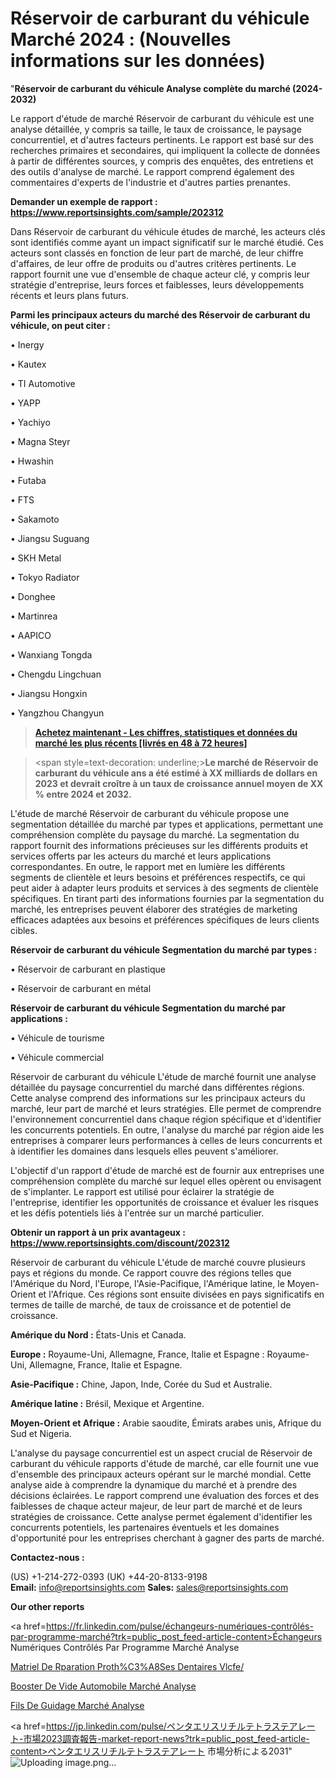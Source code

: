 # Réservoir de carburant du véhicule Marché 2024 : (Nouvelles informations sur les données)

"<strong>Réservoir de carburant du véhicule Analyse complète du marché (2024-2032)</strong>

Le rapport d'étude de marché Réservoir de carburant du véhicule est une analyse détaillée, y compris sa taille, le taux de croissance, le paysage concurrentiel, et d'autres facteurs pertinents. Le rapport est basé sur des recherches primaires et secondaires, qui impliquent la collecte de données à partir de différentes sources, y compris des enquêtes, des entretiens et des outils d'analyse de marché. Le rapport comprend également des commentaires d'experts de l'industrie et d'autres parties prenantes.

<strong>Demander un exemple de rapport : </strong><strong><a href=https://www.reportsinsights.com/sample/202312>https://www.reportsinsights.com/sample/202312</a></strong>

Dans Réservoir de carburant du véhicule études de marché, les acteurs clés sont identifiés comme ayant un impact significatif sur le marché étudié. Ces acteurs sont classés en fonction de leur part de marché, de leur chiffre d'affaires, de leur offre de produits ou d'autres critères pertinents. Le rapport fournit une vue d'ensemble de chaque acteur clé, y compris leur stratégie d'entreprise, leurs forces et faiblesses, leurs développements récents et leurs plans futurs.

<strong>Parmi les principaux acteurs du marché des Réservoir de carburant du véhicule, on peut citer :</strong>

• Inergy

• Kautex

• TI Automotive

• YAPP

• Yachiyo

• Magna Steyr

• Hwashin

• Futaba

• FTS

• Sakamoto

• Jiangsu Suguang

• SKH Metal

• Tokyo Radiator

• Donghee

• Martinrea

• AAPICO

• Wanxiang Tongda

• Chengdu Lingchuan

• Jiangsu Hongxin

• Yangzhou Changyun

<blockquote><a href=https://reportsinsights.com/buynow/202312><span style=text-decoration: underline;><strong>Achetez maintenant - Les chiffres, statistiques et données du marché les plus récents [livrés en 48 à 72 heures]</strong></span></a></blockquote>
<blockquote>
<div class=group w-full text-gray-800 dark:text-gray-100 border-b border-black/10 dark:border-gray-900/50 bg-gray-50 dark:bg-[#444654]>
<div class=flex p-4 gap-4 text-base md:gap-6 md:max-w-2xl lg:max-w-xl xl:max-w-3xl md:py-6 lg:px-0 m-auto>
<div class=relative flex flex-col w-[calc(100%-50px)] gap-1 md:gap-3 lg:w-[calc(100%-115px)]>
<div class=flex flex-grow flex-col gap-3>
<div class=min-h-[20px] flex flex-col items-start gap-4 whitespace-pre-wrap break-words>
<div class=result-streaming markdown prose w-full break-words dark:prose-invert light>

<span style=text-decoration: underline;><strong>Le marché de Réservoir de carburant du véhicule ans a été estimé à XX milliards de dollars en 2023 et devrait croître à un taux de croissance annuel moyen de XX % entre 2024 et 2032.</strong></span>

</div>
</div>
</div>
</div>
</div>
</div></blockquote>
L'étude de marché Réservoir de carburant du véhicule propose une segmentation détaillée du marché par types et applications, permettant une compréhension complète du paysage du marché. La segmentation du rapport fournit des informations précieuses sur les différents produits et services offerts par les acteurs du marché et leurs applications correspondantes. En outre, le rapport met en lumière les différents segments de clientèle et leurs besoins et préférences respectifs, ce qui peut aider à adapter leurs produits et services à des segments de clientèle spécifiques. En tirant parti des informations fournies par la segmentation du marché, les entreprises peuvent élaborer des stratégies de marketing efficaces adaptées aux besoins et préférences spécifiques de leurs clients cibles.

<strong>Réservoir de carburant du véhicule Segmentation du marché par types :</strong>

• Réservoir de carburant en plastique

• Réservoir de carburant en métal

<strong>Réservoir de carburant du véhicule Segmentation du marché par applications :</strong>

• Véhicule de tourisme

• Véhicule commercial

Réservoir de carburant du véhicule L'étude de marché fournit une analyse détaillée du paysage concurrentiel du marché dans différentes régions. Cette analyse comprend des informations sur les principaux acteurs du marché, leur part de marché et leurs stratégies. Elle permet de comprendre l'environnement concurrentiel dans chaque région spécifique et d'identifier les concurrents potentiels. En outre, l'analyse du marché par région aide les entreprises à comparer leurs performances à celles de leurs concurrents et à identifier les domaines dans lesquels elles peuvent s'améliorer.

L'objectif d'un rapport d'étude de marché est de fournir aux entreprises une compréhension complète du marché sur lequel elles opèrent ou envisagent de s'implanter. Le rapport est utilisé pour éclairer la stratégie de l'entreprise, identifier les opportunités de croissance et évaluer les risques et les défis potentiels liés à l'entrée sur un marché particulier.

<strong>Obtenir un rapport à un prix avantageux : <a href=https://www.reportsinsights.com/discount/202312>https://www.reportsinsights.com/discount/202312</a></strong>

Réservoir de carburant du véhicule L'étude de marché couvre plusieurs pays et régions du monde. Ce rapport couvre des régions telles que l'Amérique du Nord, l'Europe, l'Asie-Pacifique, l'Amérique latine, le Moyen-Orient et l'Afrique. Ces régions sont ensuite divisées en pays significatifs en termes de taille de marché, de taux de croissance et de potentiel de croissance.

<strong>Amérique du Nord :</strong> États-Unis et Canada.

<strong>Europe :</strong> Royaume-Uni, Allemagne, France, Italie et Espagne : Royaume-Uni, Allemagne, France, Italie et Espagne.

<strong>Asie-Pacifique :</strong> Chine, Japon, Inde, Corée du Sud et Australie.

<strong>Amérique latine :</strong> Brésil, Mexique et Argentine.

<strong>Moyen-Orient et Afrique :</strong> Arabie saoudite, Émirats arabes unis, Afrique du Sud et Nigeria.

L'analyse du paysage concurrentiel est un aspect crucial de Réservoir de carburant du véhicule rapports d'étude de marché, car elle fournit une vue d'ensemble des principaux acteurs opérant sur le marché mondial. Cette analyse aide à comprendre la dynamique du marché et à prendre des décisions éclairées. Le rapport comprend une évaluation des forces et des faiblesses de chaque acteur majeur, de leur part de marché et de leurs stratégies de croissance. Cette analyse permet également d'identifier les concurrents potentiels, les partenaires éventuels et les domaines d'opportunité pour les entreprises cherchant à gagner des parts de marché.

<strong>Contactez-nous :</strong>

(US) +1-214-272-0393
(UK) +44-20-8133-9198
<strong>Email:</strong> <a>info@reportsinsights.com</a>
<strong>Sales:</strong> <a>sales@reportsinsights.com</a>

<strong>Our other reports</strong>

<a href=https://fr.linkedin.com/pulse/échangeurs-numériques-contrôlés-par-programme-marché?trk=public_post_feed-article-content>Échangeurs Numériques Contrôlés Par Programme Marché Analyse</a>

<a href=https://www.linkedin.com/pulse/mat%C3%A9riel-de-r%C3%A9paration-proth%C3%A8ses-dentaires-vlcfe/>Matriel De Rparation Proth%C3%A8Ses Dentaires Vlcfe/</a>

<a href=https://www.linkedin.com/pulse/booster-de-vide-automobile-march%C3%A9-secteurs-croissance-o3gxf/>Booster De Vide Automobile Marché Analyse</a>

<a href=https://www.linkedin.com/pulse/fils-de-guidage-march%C3%A9-cadre-statistiques-authentiques-bebvf/>Fils De Guidage Marché Analyse</a>

<a href=https://jp.linkedin.com/pulse/ペンタエリスリチルテトラステアレート-市場2023調査報告-market-report-news?trk=public_post_feed-article-content>ペンタエリスリチルテトラステアレート 市場分析による2031</a>"
![Uploading image.png…]()
